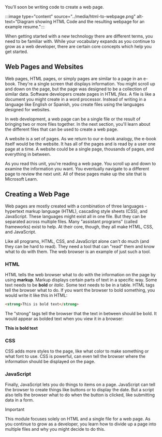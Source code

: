 You'll soon be writing code to create a web page.

:::image type="content" source="../media/html-to-webpage.png" alt-text="Diagram showing HTML Code and the resulting webpage for an example resume.":::

When getting started with a new technology there are different terms, you need to be familiar with. While your vocabulary expands as you continue to grow as a web developer, there are certain core concepts which help you get started.

## Web Pages and Websites

Web pages, HTML pages, or simply pages are similar to a page in an e-book. They're a single screen that displays information. You might scroll up and down on the page, but the page was designed to be a collection of similar data. Software developers create pages in HTML *files*. A file is like a document you might create in a word processor. Instead of writing in a language like English or Spanish, you create files using the languages designed for websites.

In web development, a web page can be a single file or the result of bringing two or more files together. In the next section, you'll learn about the different files that can be used to create a web page.

A website is a set of pages. As we return to our e-book analogy, the e-book itself would be the website. It has all of the pages and is read by a user one page at a time. A website could be a single page, thousands of pages, and everything in between.

As you read this unit, you're reading a web page. You scroll up and down to examine the information you want. You eventually navigate to a different page to review the next unit. All of these pages make up the site that is Microsoft Learn.

## Creating a Web Page

Web pages are mostly created with a combination of three languages - hypertext markup language (HTML), cascading style sheets (CSS), and JavaScript. These languages might exist all in one file. But they can be separated across multiple files. Many "assistant programs" (called frameworks) exist to help. At their core, though, they all make HTML, CSS, and JavaScript.

Like all programs, HTML, CSS, and JavaScript alone can't do much (and they can be hard to read). They need a tool that can "read" them and know what to do with them. The web browser is an example of just such a tool.

### HTML

HTML tells the web browser what to do with the information on the page by using **markup**. Markup displays certain parts of text in a specific way. Some text needs to be **bold** or *italic*. Some text needs to be in a table. HTML tags tell the browser what to do. If you want the browser to bold something, you would write it like this in HTML:

```html
<strong>This is bold text</strong>
```

The "strong" tags tell the browser that the text in between should be bold. It would appear as bolded text when you view it in a browser:

**This is bold text**

### CSS

CSS adds more styles to the page, like what color to make something or what font to use. CSS is powerful, can even tell the browser where the information should be displayed on the page.

### JavaScript

Finally, JavaScript lets you do things to items on a page. JavaScript can tell the browser to create things like buttons or to display the date. But a script also tells the browser what to do when the button is clicked, like submitting data in a form.

> [!IMPORTANT]
> This module focuses solely on HTML and a single file for a web page. As you continue to grow as a developer, you learn how to divide up a page into multiple files and why you might decide to do this.
